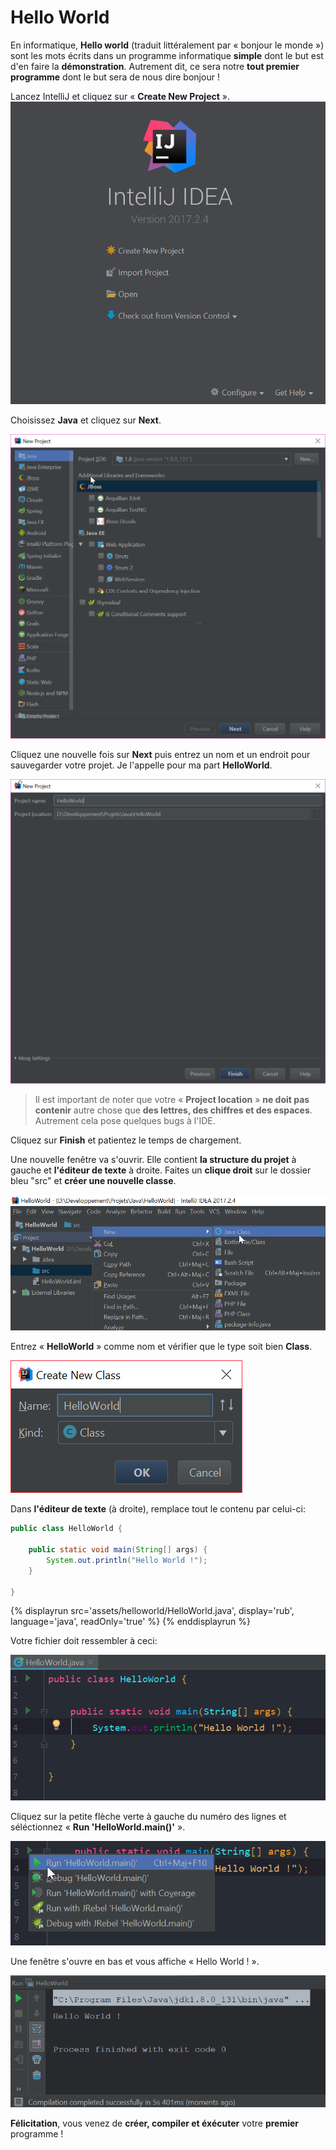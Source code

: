 # Hello World

En informatique, **Hello world** (traduit littéralement par « bonjour le monde ») sont les mots écrits dans un programme informatique **simple** dont le but est d'en faire la **démonstration**.
Autrement dit, ce sera notre **tout premier programme** dont le but sera de nous dire bonjour !

Lancez IntelliJ et cliquez sur « **Create New Project** ».![](assets/helloworld/startup-intellij.png)

Choisissez **Java** et cliquez sur **Next**.

![](assets/helloworld/step1.png)

Cliquez une nouvelle fois sur **Next** puis entrez un nom et un endroit pour sauvegarder votre projet. Je l'appelle pour ma part **HelloWorld**. 

![](assets/helloworld/step2.png)

> Il est important de noter que votre « **Project location** » **ne doit pas contenir** autre chose que **des lettres, des chiffres et des espaces**.
> Autrement cela pose quelques bugs à l'IDE.

Cliquez sur **Finish** et patientez le temps de chargement.

Une nouvelle fenêtre va s'ouvrir. Elle contient **la structure du projet** à gauche et **l'éditeur de texte** à droite.
Faites un **clique droit** sur le dossier bleu "src" et **créer une nouvelle classe**.

![](assets/helloworld/step3.png)

Entrez « **HelloWorld** » comme nom et vérifier que le type soit bien **Class**.

![](assets/helloworld/step4.png)

Dans **l'éditeur de texte** (à droite), remplace tout le contenu par celui-ci: 

```Java
public class HelloWorld {

    public static void main(String[] args) {
        System.out.println("Hello World !");
    }

}
```
{% displayrun   src='assets/helloworld/HelloWorld.java', display='rub',
                language='java', readOnly='true' %}
{% enddisplayrun %}

Votre fichier doit ressembler à ceci:

![](assets/helloworld/step5.png)

Cliquez sur la petite flèche verte à gauche du numéro des lignes et séléctionnez « **Run 'HelloWorld.main()'** ».

![](assets/helloworld/step6.png)

Une fenêtre s'ouvre en bas et vous affiche « Hello World ! ».

![](assets/helloworld/step7.png)

**Félicitation**, vous venez de **créer, compiler et éxécuter** votre **premier** programme !